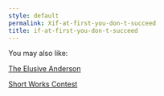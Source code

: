 ```yaml
---
style: default
permalink: Xif-at-first-you-don-t-succeed
title: if-at-first-you-don-t-succeed
---
```

You may also like:

[The Elusive Anderson](http://scp-wiki.net/the-elusive-anderson)

[Short Works Contest](http://scp-wiki.net/short-works-contest)
